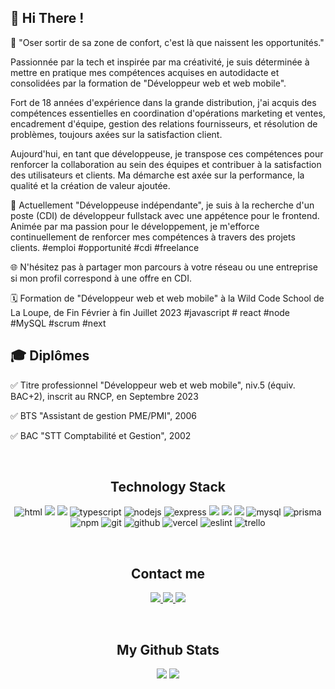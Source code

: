 
  <!-- <p align="center">
  <img src="https://badges.pufler.dev/repos/MarionbDev"/>
  <img src="https://badges.pufler.dev/commits/yearly/MarionbDev" />
</p> -->


<h2>👋 Hi There ! </h2>

🚀  "Oser sortir de sa zone de confort, c'est là que naissent les opportunités."

Passionnée par la tech et inspirée par ma créativité, je suis déterminée à mettre en pratique mes compétences acquises en autodidacte et consolidées par la formation de "Développeur web et web mobile".

Fort de 18 années d'expérience dans la grande distribution, j'ai acquis des compétences essentielles en coordination d'opérations marketing et ventes, encadrement d'équipe, gestion des relations fournisseurs, et résolution de problèmes, toujours axées sur la satisfaction client.

Aujourd'hui, en tant que développeuse, je transpose ces compétences pour renforcer la collaboration au sein des équipes et contribuer à la satisfaction des utilisateurs et clients. Ma démarche est axée sur la performance, la qualité et la création de valeur ajoutée.

🎯 Actuellement "Développeuse indépendante", je suis à la recherche d'un poste (CDI) de développeur fullstack avec une appétence pour le frontend. Animée par ma passion pour le développement, je m'efforce continuellement de renforcer mes compétences à travers des projets clients. 
#emploi #opportunité #cdi #freelance

🌐 N'hésitez pas à partager mon parcours à votre réseau ou une entreprise si mon profil correspond à une offre en CDI.

🗓️  Formation de "Développeur web et web mobile" à la Wild Code School de La Loupe, de Fin Février à fin Juillet 2023
#javascript # react #node #MySQL #scrum #next


<h2>🎓 Diplômes </h2>

<p>✅  Titre professionnel "Développeur web et web mobile", niv.5 (équiv. BAC+2), inscrit au RNCP, en Septembre 2023</p>
<p>✅  BTS "Assistant de gestion PME/PMI", 2006</p>
<p>✅  BAC "STT Comptabilité et Gestion", 2002</p>
</br>

<h2 align="center">Technology Stack</h2>

<p align="center">
  <img alt="html" src="https://img.shields.io/badge/-HTML5-E34F26?style=flat-square&logo=html5&logoColor=white"/>
  <img alt"css" src="https://img.shields.io/badge/-CSS3-1572B6?style=flat-square&logo=css3&logoColor=white"/>
  <img alt"javascript" src="https://img.shields.io/badge/-JavaScript-F7DF1E?style=flat-square&logo=javascript&logoColor=white&"/>
  <img alt="typescript" src="https://img.shields.io/badge/typescript-3178C6?style=flat-square&e&logo=typescript&logoColor=white"/>
  <img alt="nodejs" src="https://img.shields.io/badge/-Nodejs-43853d?style=flat-square&logo=Node.js&logoColor=white" />
  <img alt="express" src="https://img.shields.io/badge/-Express-000000?style=flat-square&logo=express"/>
  <img alt"react" src="https://img.shields.io/badge/-React-61DAFB?style=flat-square&logo=react&logoColor=white"/>
  <img alt"nextjs" src="https://img.shields.io/badge/-Nextjs-000000?style=flat-square&logo=Next.js"/>
  <img alt"tailwind" src="https://img.shields.io/badge/tailwindcss-06B6D4.svg?style=flat-square&logo=tailwind-css&logoColor=white" />
  <img alt="mysql" src="https://img.shields.io/badge/-MySQL-4479A1?style=flat-square&logo=mysql&logoColor=white"/>
  <img alt="prisma" src="https://img.shields.io/badge/Prisma-3982CE?style=flat-square&logo=Prisma&logoColor=white" />
  <img alt="npm" src="https://img.shields.io/badge/-NPM-CB3837?style=flat-square&logo=npm&logoColor=white" />
  <img alt="git" src="https://img.shields.io/badge/-Git-F05032?style=flat-square&logo=git&logoColor=white" />
  <img alt="github" src="https://img.shields.io/badge/-GitHub-black?style=flat-square&logo=github"/>
  <img alt="vercel" src="https://img.shields.io/badge/vercel-%23000000.svg?style=flat-square&logo=vercel&logoColor=white" />
  <img alt="eslint" src="https://img.shields.io/badge/ESLint-4B32C3?style=flat-square&logo=eslint&logoColor=white" />
  <img alt="trello" src="https://img.shields.io/badge/Trello-0052CC?style=flat-square&logo=Trello&logoColor=white" />
  
  <!-- <img alt="nginx" src="https://img.shields.io/badge/nginx-009639?style=flat-square&logo=nginx&logoColor=white" /> -->
  
  <!-- <img alt="jest" src="https://img.shields.io/badge/-Jest-C21325?style=flat-square&logo=jest&logoColor=C21325"/> -->
  <!-- <img alt="vitest" src="https://img.shields.io/badge/-Vitest-6E9F18?style=flat-square&logo=vitest&logoColor=white"/> -->
</p>
</br>
<h2 align="center">Contact me</h2>

<p align="center">
  <a href="mailto: romain.constant59@gmail.com">
   <img src="https://img.shields.io/badge/-Email-c14438?style=flat-square&logo=Gmail&logoColor=white&link=mailto:marionbaston84@gmail.com"/>
  </a>
  <a href="https://www.linkedin.com/in/marion-baston/">
   <img src="https://img.shields.io/badge/-Linkedin-blue?style=flat-square&logo=Linkedin&logoColor=white&link=www.linkedin.com/in/marion-baston"/>
  </a>
    <a href="https://www.marionbaston.fr/">
   <img src="https://img.shields.io/badge/-Portfolio-black?style=flat-square&link=https://www.marionbaston.fr/"/>
  </a>
</p>
</br> 

<h2 align="center">My Github Stats</h2>

<p align = "center">
  <img  src = "https://github-readme-stats.vercel.app/api?username=MarionbDev&show_icons=true&theme=buefy&line_height=27">
  <img src = "https://github-readme-stats.vercel.app/api/top-langs/?username=MarionbDev&langs_count=8&layout=compact&theme=buefy">
</p>


